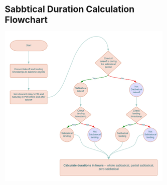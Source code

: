 # Sabbtical Duration Calculation Flowchart

<p align="center">
  <img src="https://raw.githubusercontent.com/shalevwiseman/NivoApp/main/algorithms/sabbatical_duration_calculation.png" />
</p>
